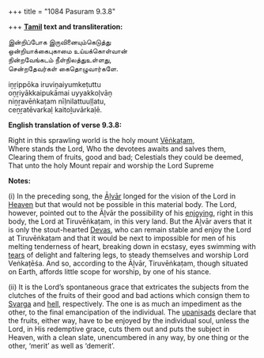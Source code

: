 +++
title = "1084 Pasuram 9.3.8"

+++
**[Tamil](/definition/tamil#history "show Tamil definitions") text and transliteration:**

இன்றிப்போக இருவினையும்கெடுத்து  
ஒன்றியாக்கைபுகாமை உய்யக்கொள்வான்  
நின்றவேங்கடம் நீள்நிலத்துஉள்ளது,  
சென்றதேவர்கள் கைதொழுவார்களே.

iṉṟippōka iruviṉaiyumkeṭuttu  
oṉṟiyākkaipukāmai uyyakkoḷvāṉ  
niṉṟavēṅkaṭam nīḷnilattuuḷḷatu,  
ceṉṟatēvarkaḷ kaitoḻuvārkaḷē.

**English translation of verse 9.3.8:**

Right in this sprawling world is the holy mount [Vēṅkaṭam](/definition/venkatam#vaishnavism "show Vēṅkaṭam definitions"),  
Where stands the Lord, Who the devotees awaits and salves them,  
Clearing them of fruits, good and bad; Celestials they could be deemed,  
That unto the holy Mount repair and worship the Lord Supreme

**Notes:**

\(i\) In the preceding song, the [Āḻvār](/definition/aḻvar#vaishnavism "show Āḻvār definitions") longed for the vision of the Lord in [Heaven](/definition/heaven#history "show Heaven definitions") but that would not be possible in this material body. The Lord, however, pointed out to the Āḻvār the possibility of his [enjoying](/definition/enjoying#history "show enjoying definitions"), right in this body, the Lord at Tiruvēṅkaṭam, in this very land. But the Āḻvār avers that it is only the stout-hearted [Devas](/definition/deva#vaishnavism "show Devas definitions"), who can remain stable and enjoy the Lord at Tiruvēṅkaṭam and that it would be next to impossible for men of his melting tenderness of heart, breaking down in ecstasy, eyes swimming with [tears](/definition/tear#history "show tears definitions") of delight and faltering legs, to steady themselves and worship Lord Veṅkaṭēśa. And so, according to the Āḻvār, Tiruvēṅkaṭam, though situated on Earth, affords little scope for worship, by one of his stance.

\(ii\) It is the Lord’s spontaneous grace that extricates the subjects from the clutches of the fruits of their good and bad actions which consign them to [Svarga](/definition/svarga#vaishnavism "show Svarga definitions") and [hell](/definition/hell#history "show hell definitions"), respectively. The one is as much an impediment as the other, to the final emancipation of the individual. The [upaniṣads](/definition/upanishad#vaishnavism "show upaniṣads definitions") declare that the fruits, either way, have to be enjoyed by the individual soul, unless the Lord, in His redemptive grace, cuts them out and puts the subject in Heaven, with a clean slate, unencumbered in any way, by one thing or the other, ‘merit’ as well as ‘demerit’.


